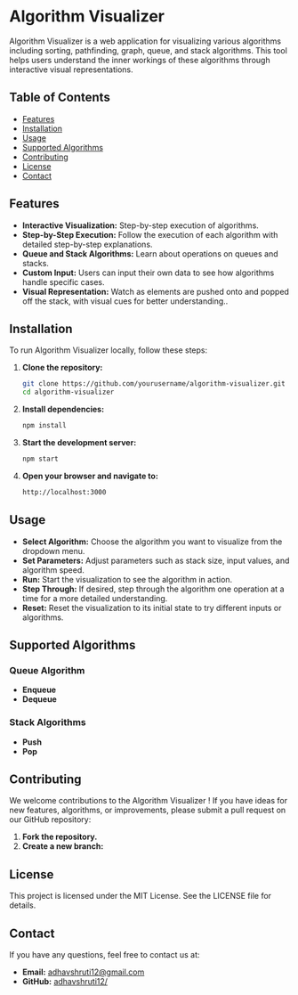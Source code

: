 # Algorithm Visualizer

Algorithm Visualizer is a web application for visualizing various algorithms including sorting, pathfinding, graph, queue, and stack algorithms. This tool helps users understand the inner workings of these algorithms through interactive visual representations.

## Table of Contents

- [Features](#features)
- [Installation](#installation)
- [Usage](#usage)
- [Supported Algorithms](#supported-algorithms)
- [Contributing](#contributing)
- [License](#license)
- [Contact](#contact)

## Features

- **Interactive Visualization:** Step-by-step execution of algorithms.
- **Step-by-Step Execution:** Follow the execution of each algorithm with detailed step-by-step explanations.
- **Queue and Stack Algorithms:** Learn about operations on queues and stacks.
- **Custom Input:** Users can input their own data to see how algorithms handle specific cases.
- **Visual Representation:** Watch as elements are pushed onto and popped off the stack, with visual cues for better understanding..

## Installation

To run Algorithm Visualizer locally, follow these steps:

1. **Clone the repository:**
   ```bash
   git clone https://github.com/yourusername/algorithm-visualizer.git
   cd algorithm-visualizer
2. **Install dependencies:**
    ```bash
    npm install
3. **Start the development server:**
    ```bash
   npm start
4. **Open your browser and navigate to:**
    ```bash
   http://localhost:3000

## Usage

- **Select Algorithm:** Choose the algorithm you want to visualize from the dropdown menu.
- **Set Parameters:** Adjust parameters such as stack size, input values, and algorithm speed.
- **Run:** Start the visualization to see the algorithm in action.
- **Step Through:** If desired, step through the algorithm one operation at a time for a more detailed understanding.
- **Reset:** Reset the visualization to its initial state to try different inputs or algorithms.

## Supported Algorithms

### Queue Algorithm
   - **Enqueue**
  - **Dequeue**

### Stack Algorithms
   - **Push**
  - **Pop**

## Contributing
We welcome contributions to the Algorithm Visualizer ! If you have ideas for new features, algorithms, or improvements, please submit a pull request on our GitHub repository:

1. **Fork the repository.**
2. **Create a new branch:**

## License
This project is licensed under the MIT License. See the LICENSE file for details.

## Contact
If you have any questions, feel free to contact us at:
- **Email:** adhavshruti12@gmail.com
- **GitHub:** [adhavshruti12/](https://github.com/adhavshruti12)
    



